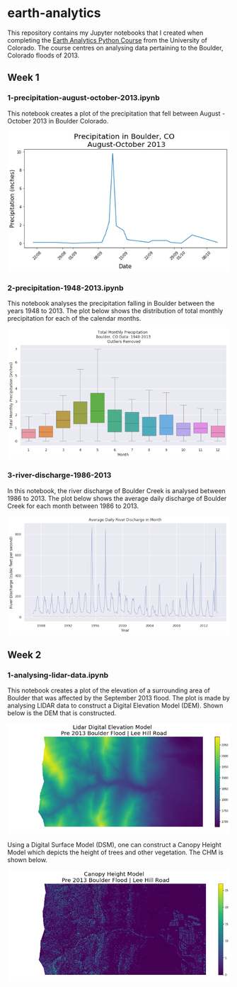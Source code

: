 # earth-analytics

This repository contains my Jupyter notebooks that I created when completing the <a href='https://www.earthdatascience.org/courses/earth-analytics-python/'>Earth Analytics Python Course</a> from the University of Colorado. The course centres on analysing data pertaining to the Boulder, Colorado floods of 2013.

## Week 1

### 1-precipitation-august-october-2013.ipynb

This notebook creates a plot of the precipitation that fell between August - October 2013 in Boulder Colorado. 

![](./images/precipitation-august-october.png)

### 2-precipitation-1948-2013.ipynb

This notebook analyses the precipitation falling in Boulder between the years 1948 to 2013. The plot below shows the distribution of total monthly precipitation for each of the calendar months. 

![](./images/total-monthly-precipitation.png)

### 3-river-discharge-1986-2013

In this notebook, the river discharge of Boulder Creek is analysed between 1986 to 2013. The plot below shows the average daily discharge of Boulder Creek for each month between 1986 to 2013.

![](./images/river-discharge-by-month.png)

## Week 2

### 1-analysing-lidar-data.ipynb

This notebook creates a plot of the elevation of a surrounding area of Boulder that was affected by the September 2013 flood.  The plot is made by analysing LIDAR data to construct a Digital Elevation Model (DEM). Shown below is the DEM that is constructed.

![](./images/lidar-digital-elevation-model.png)


Using a Digital Surface Model (DSM), one can construct a Canopy Height Model which depicts the height of trees and other vegetation. The CHM is shown below.


![](./images/canopy-height-model.png)

